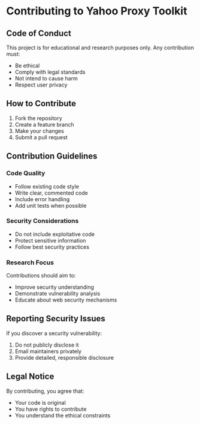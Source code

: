 # Contributing to Yahoo Proxy Toolkit

## Code of Conduct

This project is for educational and research purposes only. Any contribution must:
- Be ethical
- Comply with legal standards
- Not intend to cause harm
- Respect user privacy

## How to Contribute

1. Fork the repository
2. Create a feature branch
3. Make your changes
4. Submit a pull request

## Contribution Guidelines

### Code Quality
- Follow existing code style
- Write clear, commented code
- Include error handling
- Add unit tests when possible

### Security Considerations
- Do not include exploitative code
- Protect sensitive information
- Follow best security practices

### Research Focus
Contributions should aim to:
- Improve security understanding
- Demonstrate vulnerability analysis
- Educate about web security mechanisms

## Reporting Security Issues

If you discover a security vulnerability:
1. Do not publicly disclose it
2. Email maintainers privately
3. Provide detailed, responsible disclosure

## Legal Notice

By contributing, you agree that:
- Your code is original
- You have rights to contribute
- You understand the ethical constraints